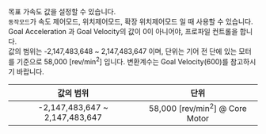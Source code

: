 목표 가속도 값을 설정할 수 있습니다.  
`동작모드`가 속도 제어모드, 위치제어모드, 확장 위치제어모드 일 때 사용할 수 있습니다. Goal Acceleration 과 Goal Velocity의 값이 0이 아니어야, 프로파일 컨트롤을 합니다.  
값의 범위는 -2,147,483,648 ~ 2,147,483,647 이며, 단위는 기어 전 단에 있는 모터를 기준으로 58,000 [rev/min<sup>2</sup>] 입니다. 변환계수는 Goal Velocity(600)를 참고하시기 바랍니다.

|값의 범위 | 단위 |
| :---: | :---: |
|-2,147,483,647 ~ 2,147,483,647|58,000 [rev/min<sup>2</sup>] @ Core Motor|
